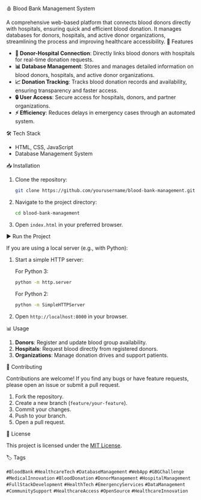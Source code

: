 🩸 Blood Bank Management System

A comprehensive web-based platform that connects blood donors directly with hospitals, ensuring quick and efficient blood donation. It manages databases for donors, hospitals, and active donor organizations, streamlining the process and improving healthcare accessibility.
 🚀 Features

- **🔗 Donor-Hospital Connection**: Directly links blood donors with hospitals for real-time donation requests.
- **📊 Database Management**: Stores and manages detailed information on blood donors, hospitals, and active donor organizations.
- **📈 Donation Tracking**: Tracks blood donation records and availability, ensuring transparency and faster access.
- **🔒 User Access**: Secure access for hospitals, donors, and partner organizations.
- **⚡ Efficiency**: Reduces delays in emergency cases through an automated system.

 🛠️ Tech Stack

- HTML, CSS, JavaScript
- Database Management System

 📥 Installation

1. Clone the repository:
   ```bash
   git clone https://github.com/yourusername/blood-bank-management.git
   ```
2. Navigate to the project directory:
   ```bash
   cd blood-bank-management
   ```
3. Open `index.html` in your preferred browser.

▶️ Run the Project

If you are using a local server (e.g., with Python):

1. Start a simple HTTP server:

   For Python 3:

   ```bash
   python -m http.server
   ```

   For Python 2:

   ```bash
   python -m SimpleHTTPServer
   ```

2. Open `http://localhost:8000` in your browser.

 📊 Usage

1. **Donors**: Register and update blood group availability.
2. **Hospitals**: Request blood directly from registered donors.
3. **Organizations**: Manage donation drives and support patients.

 🤝 Contributing

Contributions are welcome! If you find any bugs or have feature requests, please open an issue or submit a pull request.

1. Fork the repository.
2. Create a new branch (`feature/your-feature`).
3. Commit your changes.
4. Push to your branch.
5. Open a pull request.

 📄 License

This project is licensed under the [MIT License](LICENSE).

🏷️ Tags

`#BloodBank` `#HealthcareTech` `#DatabaseManagement` `#WebApp` `#GBGChallenge` `#MedicalInnovation` `#BloodDonation` `#DonorManagement` `#HospitalManagement` `#FullStackDevelopment` `#HealthTech` `#EmergencyServices` `#DataManagement` `#CommunitySupport` `#HealthcareAccess` `#OpenSource` `#HealthcareInnovation`